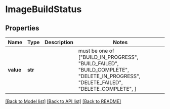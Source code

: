 # ImageBuildStatus


## Properties
Name | Type | Description | Notes
------------ | ------------- | ------------- | -------------
**value** | **str** |  |  must be one of ["BUILD_IN_PROGRESS", "BUILD_FAILED", "BUILD_COMPLETE", "DELETE_IN_PROGRESS", "DELETE_FAILED", "DELETE_COMPLETE", ]

[[Back to Model list]](../README.md#documentation-for-models) [[Back to API list]](../README.md#documentation-for-api-endpoints) [[Back to README]](../README.md)



